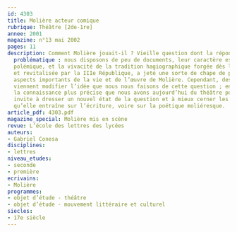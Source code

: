 ```yaml
---
id: 4303
title: Molière acteur comique
rubrique: Théâtre [2de-1re]
annee: 2001
magazine: n°13 mai 2002
pages: 11
description: Comment Molière jouait-il ? Vieille question dont la réponse demeure
  problématique : nous disposons de peu de documents, leur caractère est le plus souvent
  polémique, et la vivacité de la tradition hagiographique forgée dès la mort du poète
  et revitalisée par la IIIe République, a jeté une sorte de chape de plomb sur certains
  aspects importants de la vie et de l’œuvre de Molière. Cependant, des éléments nouveaux
  viennent modifier l’idée que nous nous faisons de cette question ; en particulier,
  la connaissance plus précise que nous avons aujourd’hui du théâtre populaire italien
  invite à dresser un nouvel état de la question et à mieux cerner les conséquences
  qu’elle entraîne sur l’écriture, voire sur la poétique moliéresque.
article_pdf: 4303.pdf
magazine_special: Molière mis en scène
revue: L’école des lettres des lycées
auteurs:
- Gabriel Conesa
disciplines:
- lettres
niveau_etudes:
- seconde
- première
ecrivains:
- Molière
programmes:
- objet d’étude - théâtre
- objet d’étude - mouvement littéraire et culturel
siecles:
- 17e siècle
---
```

